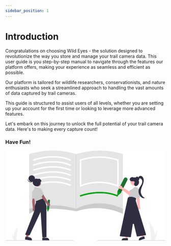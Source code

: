 ```yaml
---
sidebar_position: 1
---
```


# Introduction 

Congratulations on choosing Wild Eyes - the solution designed to revolutionize the way you store and manage your trail camera data. This user guide is you step-by-step manual to navigate through the features our platform offers, making your experience as seamless and efficient as possible.

Our platform is tailored for wildlife researchers, conservationists, and nature enthusiasts who seek a streamlined approach to handling the vast amounts of data captured by trail cameras.

This guide is structured to assist users of all levels, whether you are setting up your account for the first time or looking to leverage more advanced features.

Let's embark on this journey to unlock the full potential of your trail camera data. Here's to making every capture count!

<h3>Have Fun!</h3>


![](intro-and-congrats-images/undraw_notebook_re_id0r.svg)


<!-- NOTES -->
<!-- change font size:  <font size="2">This is bigger text.</font> -->
<!-- Indent links by changing heading size ex. h2 to h3 -->

